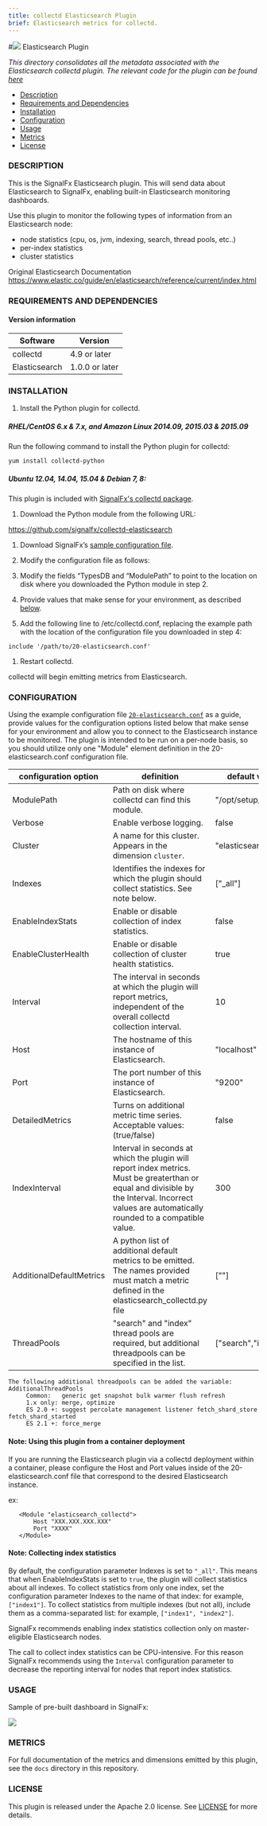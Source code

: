 ```yaml
---
title: collectd Elasticsearch Plugin
brief: Elasticsearch metrics for collectd.
---
```


#![](https://github.com/signalfx/integrations/blob/master/collectd-elasticsearch/img/integrations_elasticsearch.png) Elasticsearch Plugin

_This directory consolidates all the metadata associated with the Elasticsearch collectd plugin. The relevant code for the plugin can be found [here](https://github.com/signalfx/collectd-elasticsearch)_

- [Description](#description)
- [Requirements and Dependencies](#requirements-and-dependencies)
- [Installation](#installation)
- [Configuration](#configuration)
- [Usage](#usage)
- [Metrics](#metrics)
- [License](#license)

### DESCRIPTION

This is the SignalFx Elasticsearch plugin. This will send data about Elasticsearch to SignalFx, enabling built-in Elasticsearch monitoring dashboards.

Use this plugin to monitor the following types of information from an Elasticsearch node:
  * node statistics (cpu, os, jvm, indexing, search, thread pools, etc..)
  * per-index statistics
  * cluster statistics

Original Elasticsearch Documentation https://www.elastic.co/guide/en/elasticsearch/reference/current/index.html

### REQUIREMENTS AND DEPENDENCIES

#### Version information

| Software          | Version        |
|-------------------|----------------|
| collectd          | 4.9 or later   |
| Elasticsearch     | 1.0.0 or later |

### INSTALLATION

1. Install the Python plugin for collectd.

 ##### RHEL/CentOS 6.x & 7.x, and Amazon Linux 2014.09, 2015.03 & 2015.09

 Run the following command to install the Python plugin for collectd:
 ```
 yum install collectd-python
 ```
 ##### Ubuntu 12.04, 14.04, 15.04 & Debian 7, 8:

 This plugin is included with [SignalFx's collectd package](https://support.signalfx.com/hc/en-us/articles/208080123).

1. Download the Python module from the following URL:

 https://github.com/signalfx/collectd-elasticsearch

1. Download SignalFx’s [sample configuration file](https://github.com/signalfx/integrations/blob/master/collectd-elasticsearch/20-elasticsearch.conf). 

1. Modify the configuration file as follows:

 1. Modify the fields “TypesDB and “ModulePath” to point to the location on disk where you downloaded the Python module in step 2.

 1. Provide values that make sense for your environment, as described [below](#configuration).

1. Add the following line to /etc/collectd.conf, replacing the example path with the location of the configuration file you downloaded in step 4:
 ```
 include '/path/to/20-elasticsearch.conf'
 ```
1. Restart collectd.

collectd will begin emitting metrics from Elasticsearch.

### CONFIGURATION

Using the example configuration file [`20-elasticsearch.conf`](././20-elasticsearch.conf) as a guide, provide values for the configuration options listed below that make sense for your environment and allow you to connect to the Elasticsearch instance to be monitored. The plugin is intended to be run on a per-node basis, so you should utilize only one "Module" element definition in the 20-elasticsearch.conf configuration file.

| configuration option | definition | default value |
| ---------------------|------------|---------------|
| ModulePath | Path on disk where collectd can find this module. | "/opt/setup/scripts" |
| Verbose | Enable verbose logging. | false |
| Cluster | A name for this cluster. Appears in the dimension `cluster`. | "elasticsearch" |
| Indexes | Identifies the indexes for which the plugin should collect statistics. See note below. | ["_all"] |
| EnableIndexStats | Enable or disable collection of index statistics. | false |
| EnableClusterHealth | Enable or disable collection of cluster health statistics. | true |
| Interval | The interval in seconds at which the plugin will report metrics, independent of the overall collectd collection interval. | 10 |
| Host | The hostname of this instance of Elasticsearch. | "localhost" |
| Port | The port number of this instance of Elasticsearch. | "9200" |
| DetailedMetrics | Turns on additional metric time series. Acceptable values: (true/false) | false |
| IndexInterval | Interval in seconds at which the plugin will report index metrics.  Must be greaterthan or equal and divisible by the Interval.  Incorrect values are automatically rounded to a compatible value. | 300 |
| AdditionalDefaultMetrics | A python list of additional default metrics to be emitted.  The names provided must match a metric defined in the elasticsearch_collectd.py file | \[""\] |
| ThreadPools | "search" and "index" thread pools are required, but additional threadpools can be specified in the list. | \["search","index"\] |

```
The following additional threadpools can be added the variable: AdditionalThreadPools
     Common:   generic get snapshot bulk warmer flush refresh
     1.x only: merge, optimize
     ES 2.0 +: suggest percolate management listener fetch_shard_store fetch_shard_started
     ES 2.1 +: force_merge
```


#### Note: Using this plugin from a container deployment

 If you are running the Elasticsearch plugin via a collectd deployment within a container, please configure the Host and Port values inside of the 20-elasticsearch.conf file that correspond to the desired Elasticsearch instance.
 
 ex:
```
   <Module "elasticsearch_collectd">
       Host "XXX.XXX.XXX.XXX"
       Port "XXXX"
   </Module>
```


#### Note: Collecting index statistics

By default, the configuration parameter Indexes is set to `"_all"`. This means that when EnableIndexStats is set to `true`, the plugin will collect statistics about all indexes. To collect statistics from only one index, set the configuration parameter Indexes to the name of that index: for example, `["index1"]`. To collect statistics from multiple indexes (but not all), include them as a comma-separated list: for example, `["index1", "index2"]`. 
 
SignalFx recommends enabling index statistics collection only on master-eligible Elasticsearch nodes.

The call to collect index statistics can be CPU-intensive. For this reason SignalFx recommends using the `Interval` configuration parameter to decrease the reporting interval for nodes that report index statistics. 

### USAGE

Sample of pre-built dashboard in SignalFx:

![](././img/dashboard_elasticsearch.png)

### METRICS

For full documentation of the metrics and dimensions emitted by this plugin, see the `docs` directory in this repository.

### LICENSE

This plugin is released under the Apache 2.0 license. See [LICENSE](https://github.com/signalfx/collectd-elasticsearch/blob/master/LICENSE.txt) for more details.
